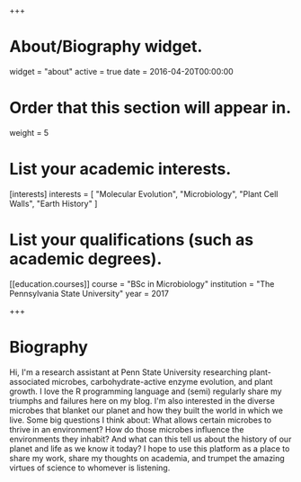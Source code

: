 +++
# About/Biography widget.
widget = "about"
active = true
date = 2016-04-20T00:00:00

# Order that this section will appear in.
weight = 5

# List your academic interests.
[interests]
  interests = [
    "Molecular Evolution",
    "Microbiology",
    "Plant Cell Walls",
    "Earth History"
  ]

# List your qualifications (such as academic degrees).
[[education.courses]]
  course = "BSc in Microbiology"
  institution = "The Pennsylvania State University"
  year = 2017
 
+++

# Biography

Hi, I'm a research assistant at Penn State University researching plant-associated microbes, carbohydrate-active enzyme evolution, and plant growth. I love the R programming language and (semi) regularly share my triumphs and failures here on my blog. I'm also interested in the diverse microbes that blanket our planet and how they built the world in which we live. Some big questions I think about: What allows certain microbes to thrive in an environment? How do those microbes influence the environments they inhabit? And what can this tell us about the history of our planet and life as we know it today? I hope to use this platform as a place to share my work, share my thoughts on academia, and trumpet the amazing virtues of science to whomever is listening. 
